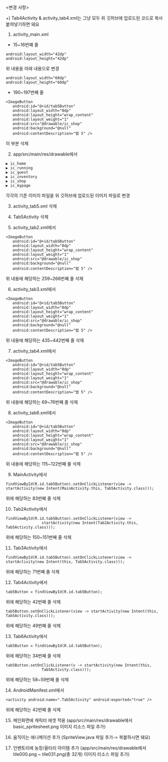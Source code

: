 ﻿<변경 사항>
 
+) Tab4Activity & activity_tab4.xml는 그냥 모두 위 깃허브에 업로드된 코드로 복사 붙여넣기하면 돼요

1. activity_main.xml
- 15~16번째 줄
```
android:layout_width="42dp"
android:layout_height="42dp"
```
위 내용을 아래 내용으로 변경
```
android:layout_width="60dp"
android:layout_height="60dp“
```
- 190~197번째 줄
```
<ImageButton
   android:id="@+id/tab5Button"
   android:layout_width="0dp"
   android:layout_height="wrap_content"
   android:layout_weight="1"
   android:src="@drawable/ic_shop"
   android:background="@null"
   android:contentDescription="탭 5" />
```
이 부분 삭제


2. app/src/main/res/drawable에서

```
▶ ic_home
▶ ic_running
▶ ic_quest
▶ ic_inventory
▶ ic_shop
▶ ic_mypage
```
각각의 기존 이미지 파일을 위 깃허브에 업로드된 이미지 파일로 변경


3. activity_tab5.xml 삭제

4. Tab5Activity 삭제

5. activity_tab2.xml에서
```
<ImageButton
   android:id="@+id/tab5Button"
   android:layout_width="0dp"
   android:layout_height="wrap_content"
   android:layout_weight="1"
   android:src="@drawable/ic_shop"
   android:background="@null"
   android:contentDescription="탭 5" />
```
위 내용에 해당하는 259~266번째 줄 삭제

6. activity_tab3.xml에서
```
<ImageButton
   android:id="@+id/tab5Button"
   android:layout_width="0dp"
   android:layout_height="wrap_content"
   android:layout_weight="1"
   android:src="@drawable/ic_shop"
   android:background="@null"
   android:contentDescription="탭 5" />
```
위 내용에 해당하는 435~442번째 줄 삭제

7. activity_tab4.xml에서
```
<ImageButton
   android:id="@+id/tab5Button"
   android:layout_width="0dp"
   android:layout_height="wrap_content"
   android:layout_weight="1"
   android:src="@drawable/ic_shop"
   android:background="@null"
   android:contentDescription="탭 5" />
```
위 내용에 해당하는 69~76번째 줄 삭제

8. activity_tab6.xml에서
```
<ImageButton
   android:id="@+id/tab5Button"
   android:layout_width="0dp"
   android:layout_height="wrap_content"
   android:layout_weight="1"
   android:src="@drawable/ic_shop"
   android:background="@null"
   android:contentDescription="탭 5" />
```
위 내용에 해당하는 115~122번째 줄 삭제

9. MainActivity에서
```
findViewById(R.id.tab5Button).setOnClickListener(view -> startActivity(new Intent(MainActivity.this, Tab5Activity.class)));
```
위에 해당하는 83번째 줄 삭제

10. Tab2Activity에서
```
findViewById(R.id.tab5Button).setOnClickListener(view ->
                startActivity(new Intent(Tab2Activity.this, Tab5Activity.class)));
```
위에 해당하는 150~151번째 줄 삭제

11. Tab3Activity에서
```
findViewById(R.id.tab5Button).setOnClickListener(view -> startActivity(new Intent(this, Tab5Activity.class)));
```
위에 해당하는 71번째 줄 삭제

12. Tab4Activity에서
```
tab5Button = findViewById(R.id.tab5Button);
```
위에 해당하는 42번째 줄 삭제

```
tab5Button.setOnClickListener(view -> startActivity(new Intent(this, Tab5Activity.class)));
```
위에 해당하는 49번째 줄 삭제 

13. Tab6Activity에서
```
tab5Button = findViewById(R.id.tab5Button);
```
위에 해당하는 34번째 줄 삭제

```
tab5Button.setOnClickListener(v -> startActivity(new Intent(this,
                Tab5Activity.class)));
```
위에 해당하는 58~59번째 줄 삭제

14. AndroidManifest.xml에서
```
<activity android:name=".Tab5Activity" android:exported="true" />
```
위에 해당하는 42번째 줄 삭제

15. 메인화면에 캐릭터 에셋 적용 (app/src/main/res/drawable에서 basic_spritesheet.png 이미지 리소스 파일 추가)

16. 움직이는 애니메이션 추가 (SpriteView.java 파일 추가-> 복붙하시면 돼요)

17. 인벤토리에 농장/울타리 아이템 추가 (app/src/main/res/drawable에서 tile000.png ~ tile031.png(총 32개) 이미지 리소스 파일 추가)
